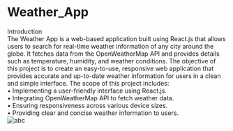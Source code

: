 # Weather_App
Introduction<br>
The Weather App is a web-based application built using React.js that allows users to 
search for real-time weather information of any city around the globe. It fetches data 
from the OpenWeatherMap API and provides details such as temperature, humidity, 
and weather conditions.
The objective of this project is to create an easy-to-use, responsive web application 
that provides accurate and up-to-date weather information for users in a clean and 
simple interface.
The scope of this project includes:<br>
• Implementing a user-friendly interface using React.js.<br>
• Integrating OpenWeatherMap API to fetch weather data.<br>
• Ensuring responsiveness across various device sizes.<br>
• Providing clear and concise weather information to users.<br>
![abc](https://github.com/user-attachments/assets/785f8eef-5faa-4317-ab23-b39ad310893d)
